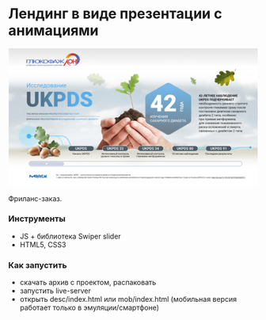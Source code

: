 # Лендинг в виде презентации с анимациями

![screen](screen.png)

Фриланс-заказ.


### Инструменты

- JS + библиотека Swiper slider
- HTML5, CSS3


### Как запустить

- скачать архив с проектом, распаковать
- запустить live-server
- открыть desc/index.html или mob/index.html (мобильная версия работает только в эмуляции/смартфоне)